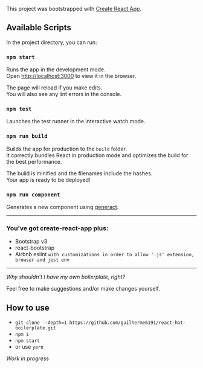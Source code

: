 This project was bootstrapped with [Create React App](https://github.com/facebookincubator/create-react-app).

## Available Scripts

In the project directory, you can run:

### `npm start`

Runs the app in the development mode.<br>
Open [http://localhost:3000](http://localhost:3000) to view it in the browser.

The page will reload if you make edits.<br>
You will also see any lint errors in the console.

### `npm test`

Launches the test runner in the interactive watch mode.<br>

### `npm run build`

Builds the app for production to the `build` folder.<br>
It correctly bundles React in production mode and optimizes the build for the best performance.

The build is minified and the filenames include the hashes.<br>
Your app is ready to be deployed!

### `npm run component`

Generates a new component using [generact](https://github.com/diegohaz/generact).

-------------------------------------------

### You've got create-react-app plus:

- Bootstrap v3 
- react-bootstrap
- Airbnb eslint `with customizations in order to allow '.js' extension, browser and jest env`

-------------------------------------------

*Why shouldn't I have my own boilerplate, right?*

Feel free to make suggestions and/or make changes yourself.

## How to use

- `git clone --depth=1 https://github.com/guilherme6191/react-hot-boilerplate.git`
- `npm i`
- `npm start`
- or use `yarn`


*Work in progress*
